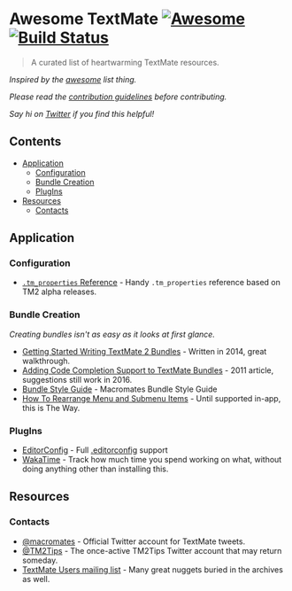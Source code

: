 # Awesome TextMate [![Awesome](https://cdn.rawgit.com/sindresorhus/awesome/d7305f38d29fed78fa85652e3a63e154dd8e8829/media/badge.svg)](https://github.com/sindresorhus/awesome) [![Build Status](https://img.shields.io/travis/claylo/awesome-textmate.svg?style=flat-square)](https://travis-ci.org/claylo/awesome-textmate)

> A curated list of heartwarming TextMate resources.

*Inspired by the [awesome](https://github.com/sindresorhus/awesome) list thing.*

*Please read the [contribution guidelines](contributing.md) before contributing.*

*Say hi on [Twitter](https://twitter.com/claylo) if you find this helpful!*

## Contents

  * [Application](#application)
    * [Configuration](#configuration)
    * [Bundle Creation](#bundle-creation)
    * [PlugIns](#plugins)
  * [Resources](#resources)
    * [Contacts](#contacts)

## Application

### Configuration

 - [`.tm_properties` Reference](https://gist.github.com/dvessel/1478685) - Handy `.tm_properties` reference based on TM2 alpha releases.

### Bundle Creation

*Creating bundles isn't as easy as it looks at first glance.*

- [Getting Started Writing TextMate 2 Bundles](http://assoc.tumblr.com/post/79108106701/get-started-writing-textmate-2-bundles) - Written in 2014, great walkthrough.
- [Adding Code Completion Support to TextMate Bundles](http://www.mattrajca.com/2011/07/09/adding-code-completion-support-to-textmate-bundles.html) - 2011 article, suggestions still work in 2016.
- [Bundle Style Guide](http://wiki.macromates.com/Bundles/StyleGuide) - Macromates Bundle Style Guide
- [How To Rearrange Menu and Submenu Items](http://stackoverflow.com/questions/27918424/how-to-group-snippets-in-textmate/27927955#27927955) - Until supported in-app, this is The Way.


### PlugIns

- [EditorConfig](https://github.com/Mr0grog/editorconfig-textmate) - Full [.editorconfig](http://editorconfig.org) support
- [WakaTime](https://github.com/wakatime/textmate-wakatime) - Track how much time you spend working on what, without doing anything other than installing this.


## Resources

### Contacts

 - [@macromates](https://twitter.com/macromates) - Official Twitter account for TextMate tweets.
 - [@TM2Tips](https://twitter.com/TM2Tips) - The once-active TM2Tips Twitter account that may return someday.
 - [TextMate Users mailing list](http://lists.macromates.com/listinfo/textmate) - Many great nuggets buried in the archives as well.
